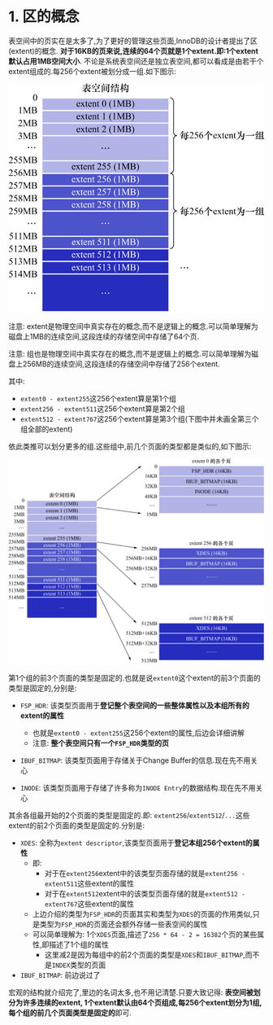 # 1. 区的概念

表空间中的页实在是太多了,为了更好的管理这些页面,InnoDB的设计者提出了区(extent)的概念.
**对于16KB的页来说,连续的64个页就是1个extent.即:1个extent默认占用1MB空间大小**.
不论是系统表空间还是独立表空间,都可以看成是由若干个extent组成的.每256个extent被划分成一组.如下图示:

![表空间结构](./img/表空间结构.jpg)

注意: extent是物理空间中真实存在的概念,而不是逻辑上的概念.可以简单理解为磁盘上1MB的连续空间,这段连续的存储空间中存储了64个页.

注意: 组也是物理空间中真实存在的概念,而不是逻辑上的概念.可以简单理解为磁盘上256MB的连续空间,这段连续的存储空间中存储了256个extent.

其中:
- `extent0 - extent255`这256个extent算是第1个组
- `extent256 - extent511`这256个extent算是第2个组
- `extent512 - extent767`这256个extent算是第3个组(下图中并未画全第三个组全部的extent)

依此类推可以划分更多的组.这些组中,前几个页面的类型都是类似的,如下图示:

![每个组中前几个页面的类型](./img/每个组中前几个页面的类型.jpg)

第1个组的前3个页面的类型是固定的.也就是说`extent0`这个extent的前3个页面的类型是固定的,分别是:

- `FSP_HDR`: 该类型页面用于**登记整个表空间的一些整体属性以及本组所有的extent的属性**
  - 也就是`extent0 - extent255`这256个extent的属性,后边会详细讲解
  - 注意: **整个表空间只有一个`FSP_HDR`类型的页**

- `IBUF_BITMAP`: 该类型页面用于存储关于Change Buffer的信息.现在先不用关心

- `INODE`: 该类型页面用于存储了许多称为`INODE Entry`的数据结构.现在先不用关心

其余各组最开始的2个页面的类型是固定的.即: `extent256`/`extent512`/`...`这些extent的前2个页面的类型是固定的.分别是:

- `XDES`: 全称为`extent descriptor`,该类型页面用于**登记本组256个extent的属性**
  - 即:
    - 对于在`extent256`extent中的该类型页面存储的就是`extent256 - extent511`这些extent的属性
    - 对于在`extent512`extent中的该类型页面存储的就是`extent512 - extent767`这些extent的属性
  - 上边介绍的类型为`FSP_HDR`的页面其实和类型为`XDES`的页面的作用类似,只是类型为`FSP_HDR`的页面还会额外存储一些表空间的属性
  - 可以简单理解为: 1个`XDES`页面,描述了`256 * 64 - 2 = 16382`个页的某些属性,即描述了1个组的属性
    - 这里减2是因为每组中的前2个页面的类型是`XDES`和`IBUF_BITMAP`,而不是`INDEX`类型的页面
- `IBUF_BITMAP`: 前边说过了

宏观的结构就介绍完了,里边的名词太多,也不用记清楚.只要大致记得: **表空间被划分为许多连续的extent,
1个extent默认由64个页组成,每256个extent划分为1组,每个组的前几个页面类型是固定的**即可.

